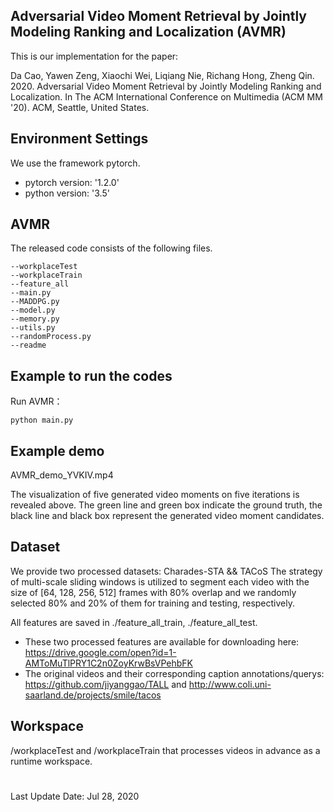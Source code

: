 ## Adversarial Video Moment Retrieval by Jointly Modeling Ranking and Localization (AVMR)
This is our implementation for the paper:

Da Cao, Yawen Zeng, Xiaochi Wei, Liqiang Nie, Richang Hong, Zheng Qin. 2020. Adversarial Video Moment Retrieval by Jointly Modeling Ranking and Localization. In The ACM International Conference on Multimedia (ACM MM '20). ACM, Seattle, United States.

## Environment Settings
We use the framework pytorch.

* pytorch version: '1.2.0'
* python version: '3.5'

## AVMR
The released code consists of the following files.
```
--workplaceTest
--workplaceTrain
--feature_all
--main.py
--MADDPG.py
--model.py
--memory.py
--utils.py
--randomProcess.py
--readme
```

## Example to run the codes
Run AVMR：
```
python main.py
```

## Example demo
AVMR_demo_YVKIV.mp4

The visualization of five generated video moments on five iterations is revealed above. The green line and green box indicate the ground truth, the black line and black box represent the generated video moment candidates.

## Dataset
We provide two processed datasets: Charades-STA && TACoS
The strategy of multi-scale sliding windows is utilized to segment each video with the size of [64, 128, 256, 512] frames with 80% overlap and we randomly selected 80% and 20% of them for training and testing, respectively.

All features are saved in ./feature_all_train, ./feature_all_test. 
* These two processed features are available for downloading here: https://drive.google.com/open?id=1-AMToMuTlPRY1C2n0ZoyKrwBsVPehbFK
* The original videos and their corresponding caption annotations/querys: https://github.com/jiyanggao/TALL and http://www.coli.uni-saarland.de/projects/smile/tacos

## Workspace
/workplaceTest and /workplaceTrain that processes videos in advance as a runtime workspace.

#


Last Update Date: Jul 28, 2020
